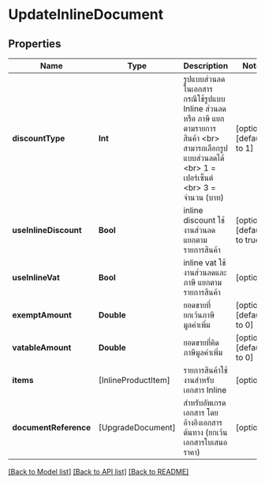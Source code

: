 # UpdateInlineDocument

## Properties
Name | Type | Description | Notes
------------ | ------------- | ------------- | -------------
**discountType** | **Int** | รูปแบบส่วนลดในเอกสาร กรณีใช้รูปแบบ Inline ส่วนลด หรือ ภาษี แยกตามรายการสินค้า &lt;br&gt; สามารถเลือกรูปแบบส่วนลดได้ &lt;br&gt; 1 &#x3D;  เปอร์เซ็นต์ &lt;br&gt; 3 &#x3D; จำนวน (บาท) | [optional] [default to 1]
**useInlineDiscount** | **Bool** | inline discount ใช้งานส่วนลด แยกตามรายการสินค้า | [optional] [default to true]
**useInlineVat** | **Bool** | inline vat ใช้งานส่วนลดและภาษี แยกตามรายการสินค้า | [optional] 
**exemptAmount** | **Double** | ยอดขายที่ยกเว้นภาษีมูลค่าเพิ่ม | [optional] [default to 0]
**vatableAmount** | **Double** | ยอดขายที่คิดภาษีมูลค่าเพิ่ม | [optional] [default to 0]
**items** | [InlineProductItem] | รายการสินค้าใช้งานสำหรับเอกสาร Inline | [optional] 
**documentReference** | [UpgradeDocument] | สำหรับอัพเกรดเอกสาร โดยอ้างอิงเอกสารต้นทาง (ยกเว้นเอกสารใบเสนอราคา) | [optional] 

[[Back to Model list]](../README.md#documentation-for-models) [[Back to API list]](../README.md#documentation-for-api-endpoints) [[Back to README]](../README.md)


